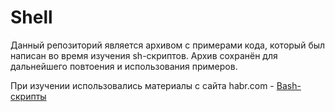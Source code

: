 # Shell 

Данный репозиторий является архивом с примерами кода, который был написан во время изучения sh-скриптов. 
Архив сохранён для дальнейшего повтоения и использования примеров.

При изучении использовались материалы с сайта habr.com - [Bash-скрипты](https://pages.github.com/)
